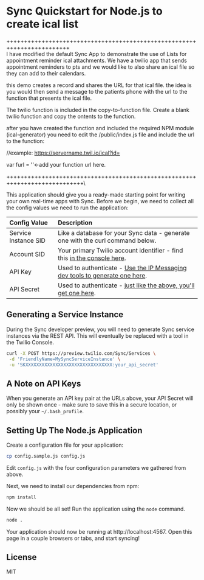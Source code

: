 # Sync Quickstart for Node.js to create ical list
++++++++++++++++++++++++++++++++++++++++++++++++++++++++++++++++++++++++\
<EDIT>
I have modified the default Sync App to demonstrate the use of Lists for appointment reminder ical attachments.  We have a twilio app that sends appointment reminders to pts and we would like to also share an ical file so they can add to their calendars. 

this demo creates a record and shares the URL for that ical file.  the idea is you would then send a message to the patients phone with the url to the function that presents the ical file. 

The twilio function is included  in the copy-to-function file.  Create a blank twilio function and copy the ontents to the function.

after you have created the function and included the required NPM module (ical-generator)
you need to edit the /public/index.js file and include the url to the function:

//example: https://servername.twil.io/ical?id=

var furl = ''<-add your function url here. 


++++++++++++++++++++++++++++++++++++++++++++++++++++++++++++++++++++++++++++\

This application should give you a ready-made starting point for writing your
own real-time apps with Sync. Before we begin, we need to collect
all the config values we need to run the application:

| Config Value  | Description |
| :-------------  |:------------- |
Service Instance SID | Like a database for your Sync data - generate one with the curl command below.
Account SID | Your primary Twilio account identifier - find this [in the console here](https://www.twilio.com/console).
API Key | Used to authenticate - [Use the IP Messaging dev tools to generate one here](https://www.twilio.com/user/account/ip-messaging/dev-tools/api-keys).
API Secret | Used to authenticate - [just like the above, you'll get one here](https://www.twilio.com/user/account/ip-messaging/dev-tools/api-keys).

## Generating a Service Instance

During the Sync developer preview, you will need to generate Sync service
instances via the REST API. This will eventually be replaced with a tool in the Twilio Console.

```bash
curl -X POST https://preview.twilio.com/Sync/Services \
 -d 'FriendlyName=MySyncServiceInstance' \
 -u 'SKXXXXXXXXXXXXXXXXXXXXXXXXXXXXXXXX:your_api_secret'
```

## A Note on API Keys

When you generate an API key pair at the URLs above, your API Secret will only
be shown once - make sure to save this in a secure location, or possibly your `~/.bash_profile`.

## Setting Up The Node.js Application

Create a configuration file for your application:

```bash
cp config.sample.js config.js
```

Edit `config.js` with the four configuration parameters we gathered from above.

Next, we need to install our dependencies from npm:

```bash
npm install
```

Now we should be all set! Run the application using the `node` command.

```bash
node .
```

Your application should now be running at http://localhost:4567. Open this page
in a couple browsers or tabs, and start syncing!

## License

MIT
